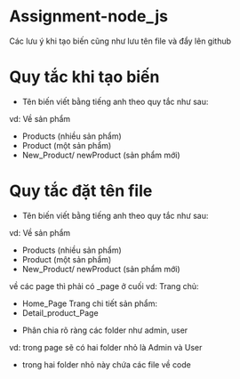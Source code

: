 # Assignment-node_js

Các lưu ý khi tạo biến cũng như lưu tên file và đẩy lên github

# Quy tắc khi tạo biến
* Tên biến viết bằng tiếng anh theo quy tắc như sau: 

vd: Về sản phẩm
- Products (nhiều sản phẩm)
- Product (một sản phẩm)
- New_Product/ newProduct (sản phẩm mới)

# Quy tắc đặt tên file
* Tên biến viết bằng tiếng anh theo quy tắc như sau: 

vd: Về sản phẩm
- Products (nhiều sản phẩm)
- Product (một sản phẩm)
- New_Product/ newProduct (sản phẩm mới)

về các page thì phải có _page ở cuối
vd:
Trang chủ:
- Home_Page
Trang chi tiết sản phẩm:
- Detail_product_Page

* Phân chia rõ ràng các folder như admin, user

vd: trong page sẽ có hai folder nhỏ là Admin và User
- trong hai folder nhỏ này chứa các file về code



